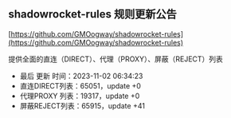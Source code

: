 ## shadowrocket-rules 规则更新公告

[https://github.com/GMOogway/shadowrocket-rules](https://github.com/GMOogway/shadowrocket-rules)

提供全面的直连（DIRECT）、代理（PROXY）、屏蔽（REJECT）列表
- 最后 更新 时间：2023-11-02 06:34:23
- 直连DIRECT列表：65051，update +0
- 代理PROXY 列表：19317，update +0
- 屏蔽REJECT列表：65915，update +41